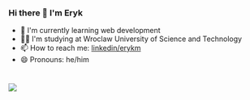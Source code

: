 ### Hi there 👋 I'm Eryk

- 🌱 I'm currently learning web development
- 👨‍🎓 I'm studying at Wroclaw University of Science and Technology
- 📫 How to reach me: <a href="https://www.linkedin.com/in/erykm/">linkedin/erykm</a>
- 😄 Pronouns: he/him
#
<img src="http://github-profile-summary-cards.vercel.app/api/cards/profile-details?username=erykmika&theme=github">
